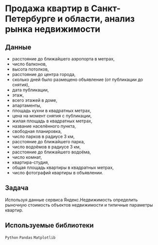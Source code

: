 # Продажа квартир в Санкт-Петербурге и области, анализ рынка недвижимости

## Данные
-  расстояние до ближайшего аэропорта в метрах,
- число балконов,
- высота потолков,
- расстояние до центра города,
- сколько дней было размещено объявление (от публикации до снятия),
- дата публикации,
- этаж,
- всего этажей в доме,
- апартаменты,
- площадь кухни в квадратных метрах,
- цена на момент снятия с публикации,
- жилая площадь в квадратных метрах,
- название населённого пункта,
- свободная планировка,
- число парков в радиусе 3 км,
- расстояние до ближайшего парка,
- число водоёмов в радиусе 3 км,
- расстояние до ближайшего водоёма,
- число комнат,
- квартира-студия,
- общая площадь квартиры в квадратных метрах,
- число фотографий квартиры в объявлении.

## Задача
Используя данные сервиса Яндекс.Недвижимость определить рыночную стоимость объектов недвижимости и типичные параметры квартир.

## Используемые библиотеки
`Python` `Pandas` `Matplotlib`
